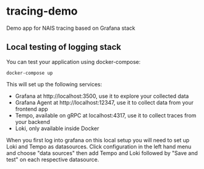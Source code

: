 # tracing-demo
Demo app for NAIS tracing based on Grafana stack

## Local testing of logging stack

You can test your application using docker-compose:

```
docker-compose up
```

This will set up the following services:

- Grafana at http://localhost:3500, use it to explore your collected data
- Grafana Agent at http://localhost:12347, use it to collect data from your frontend app
- Tempo, available on gRPC at localhost:4317, use it to collect traces from your backend
- Loki, only available inside Docker

When you first log into grafana on this local setup you will need to set up Loki and Tempo
as datasources. Click configuration in the left hand menu and choose "data sources" then add Tempo
and Loki followed by "Save and test" on each respective datasource.
